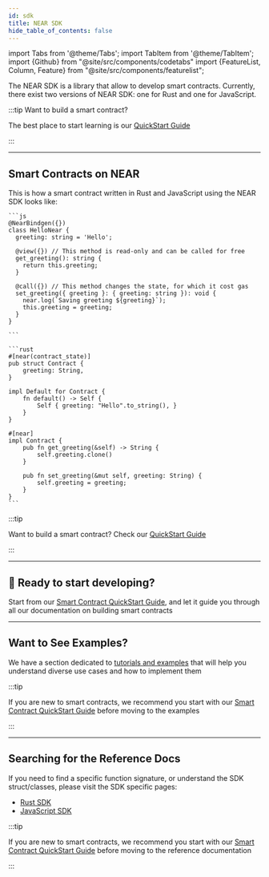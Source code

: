 ```yaml
---
id: sdk
title: NEAR SDK
hide_table_of_contents: false
---
```


import Tabs from '@theme/Tabs';
import TabItem from '@theme/TabItem';
import {Github} from "@site/src/components/codetabs"
import {FeatureList, Column, Feature} from "@site/src/components/featurelist";

The NEAR SDK is a library that allow to develop smart contracts. Currently, there exist two versions of NEAR SDK: one for Rust and one for JavaScript.

:::tip Want to build a smart contract?

The best place to start learning is our [QuickStart Guide](../2.build/2.smart-contracts/quickstart.md)

:::

<FeatureList>
  <Column title="" size="6">
    <Feature url="https://docs.rs/near-sdk/latest/near_sdk/" title="Rust SDK" subtitle="Rust SDK Reference docs" image="smartcontract-rust.png" /></Column>
  <Column title="" size="6">
    <Feature url="https://near.github.io/near-api-js/" title="JavaScript SDK" subtitle="Javascript SDK Reference docs" image="smartcontract-js.png" /></Column>
</FeatureList>

---

## Smart Contracts on NEAR

This is how a smart contract written in Rust and JavaScript using the NEAR SDK looks like:

<Tabs groupId="code-tabs">
  <TabItem value="js" label="🌐 JavaScript">

````
```js
@NearBindgen({})
class HelloNear {
  greeting: string = 'Hello';

  @view({}) // This method is read-only and can be called for free
  get_greeting(): string {
    return this.greeting;
  }

  @call({}) // This method changes the state, for which it cost gas
  set_greeting({ greeting }: { greeting: string }): void {
    near.log(`Saving greeting ${greeting}`);
    this.greeting = greeting;
  }
}

```
````

  </TabItem>

  <TabItem value="rust" label="🦀 Rust">

````
```rust
#[near(contract_state)]
pub struct Contract {
    greeting: String,
}

impl Default for Contract {
    fn default() -> Self {
        Self { greeting: "Hello".to_string(), }
    }
}

#[near]
impl Contract {
    pub fn get_greeting(&self) -> String {
        self.greeting.clone()
    }

    pub fn set_greeting(&mut self, greeting: String) {
        self.greeting = greeting;
    }
}
```
````

  </TabItem>

</Tabs>

:::tip

Want to build a smart contract? Check our [QuickStart Guide](../2.build/2.smart-contracts/quickstart.md)

:::

---

## 🎉 Ready to start developing?

Start from our [Smart Contract QuickStart Guide](../2.build/2.smart-contracts/quickstart.md), and let it guide you through all our documentation on building smart contracts

---

## Want to See Examples?

We have a section dedicated to [tutorials and examples](../3.tutorials/examples/guest-book.md) that will help you understand diverse use cases and how to implement them

:::tip

If you are new to smart contracts, we recommend you start with our [Smart Contract QuickStart Guide](../2.build/2.smart-contracts/quickstart.md) before moving to the examples

:::

---

## Searching for the Reference Docs

If you need to find a specific function signature, or understand the SDK struct/classes, please visit the SDK specific pages:

- [Rust SDK](https://docs.rs/near-sdk/latest/near_sdk/)
- [JavaScript SDK](https://near.github.io/near-api-js/)

:::tip

If you are new to smart contracts, we recommend you start with our [Smart Contract QuickStart Guide](../2.build/2.smart-contracts/quickstart.md) before moving to the reference documentation

:::
